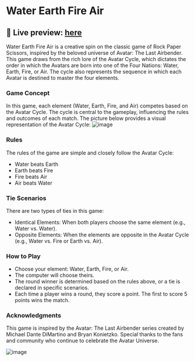 # Water Earth Fire Air


## 🔗 **Live preview:** [here](https://marianasantis.github.io/water-earth-fire-air/)


Water Earth Fire Air is a creative spin on the classic game of Rock Paper Scissors, inspired by the beloved universe of Avatar: The Last Airbender. This game draws from the rich lore of the Avatar Cycle, which dictates the order in which the Avatars are born into one of the Four Nations: Water, Earth, Fire, or Air. The cycle also represents the sequence in which each Avatar is destined to master the four elements.


### Game Concept
In this game, each element (Water, Earth, Fire, and Air) competes based on the Avatar Cycle. The cycle is central to the gameplay, influencing the rules and outcomes of each match. The picture below provides a visual representation of the Avatar Cycle:
![image](https://github.com/user-attachments/assets/86c0fa3b-6df0-42c7-8781-eeac9707f73e)


### Rules
The rules of the game are simple and closely follow the Avatar Cycle:

- Water beats Earth
- Earth beats Fire
- Fire beats Air
- Air beats Water


### Tie Scenarios
There are two types of ties in this game:

- Identical Elements: When both players choose the same element (e.g., Water vs. Water).
- Opposite Elements: When the elements are opposite in the Avatar Cycle (e.g., Water vs. Fire or Earth vs. Air).


### How to Play

- Choose your element: Water, Earth, Fire, or Air.
- The computer will choose theirs.
- The round winner is determined based on the rules above, or a tie is declared in specific scenarios.
- Each time a player wins a round, they score a point. The first to score 5 points wins the match.


### Acknowledgments
This game is inspired by the Avatar: The Last Airbender series created by Michael Dante DiMartino and Bryan Konietzko. Special thanks to the fans and community who continue to celebrate the Avatar Universe.


![image](https://github.com/user-attachments/assets/11b85aed-fe87-48ce-8cb8-e9f725223de4)
